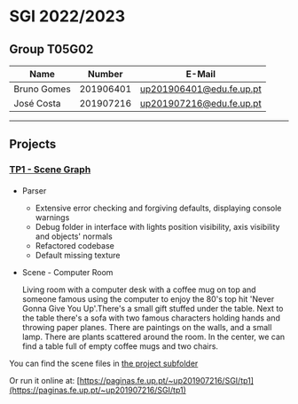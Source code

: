 # SGI 2022/2023

## Group T05G02
| Name             | Number    | E-Mail                   |
| ---------------- | --------- | ------------------------ |
| Bruno Gomes      | 201906401 | up201906401@edu.fe.up.pt |
| José Costa       | 201907216 | up201907216@edu.fe.up.pt |

----

## Projects

### [TP1 - Scene Graph](./tp1)
#### 
  - Parser
    - Extensive error checking and forgiving defaults, displaying console warnings
    - Debug folder in interface with lights position visibility, axis visibility and objects' normals
    - Refactored codebase
    - Default missing texture

  - Scene - Computer Room

    Living room with a computer desk with a coffee mug on top and someone famous using the computer to enjoy the 80's top hit 'Never Gonna Give You Up'.There's a small gift stuffed under the table. Next to the table there's a sofa with two famous characters holding hands and throwing paper planes. There are paintings on the walls, and a small lamp. There are plants scattered around the room. In the center, we can find a table full of empty coffee mugs and two chairs.
  
You can find the scene files in [the project subfolder](./tp1/scenes/)

Or run it online at: [https://paginas.fe.up.pt/~up201907216/SGI/tp1](https://paginas.fe.up.pt/~up201907216/SGI/tp1)
